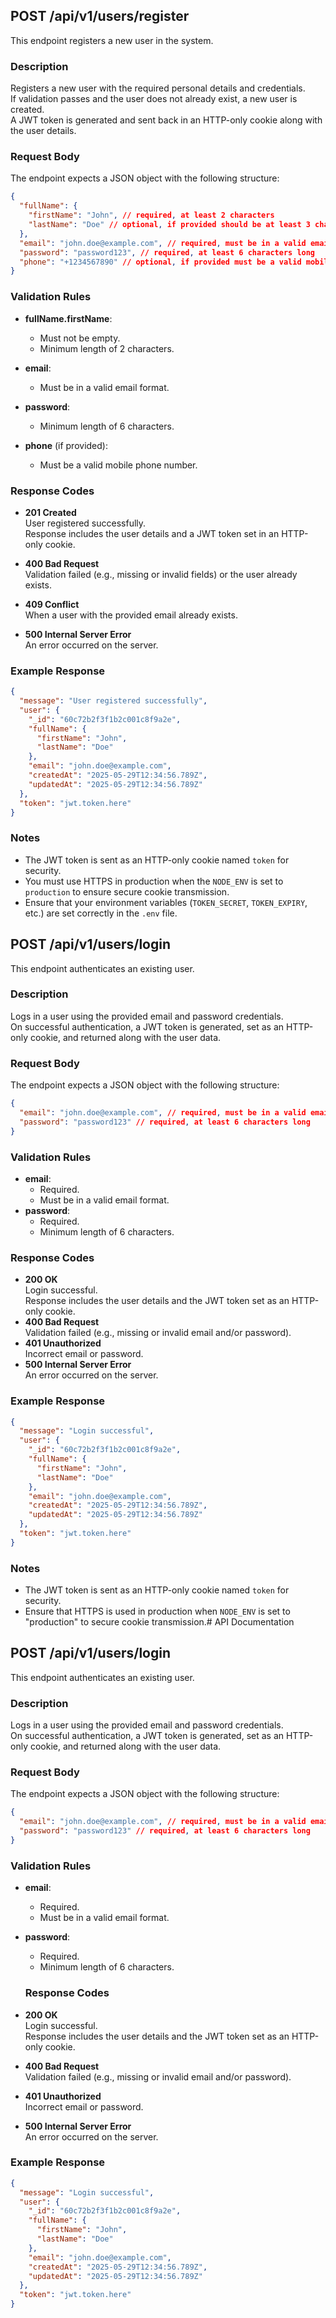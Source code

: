 ## POST /api/v1/users/register

This endpoint registers a new user in the system.

### Description

Registers a new user with the required personal details and credentials.  
If validation passes and the user does not already exist, a new user is created.  
A JWT token is generated and sent back in an HTTP-only cookie along with the user details.

### Request Body

The endpoint expects a JSON object with the following structure:

```json
{
  "fullName": {
    "firstName": "John", // required, at least 2 characters
    "lastName": "Doe" // optional, if provided should be at least 3 characters as per model's minlength
  },
  "email": "john.doe@example.com", // required, must be in a valid email format
  "password": "password123", // required, at least 6 characters long
  "phone": "+1234567890" // optional, if provided must be a valid mobile phone number
}
```

### Validation Rules

- **fullName.firstName**:
  - Must not be empty.
  - Minimum length of 2 characters.
- **email**:
  - Must be in a valid email format.
- **password**:

  - Minimum length of 6 characters.

- **phone** (if provided):
  - Must be a valid mobile phone number.

### Response Codes

- **201 Created**  
  User registered successfully.  
  Response includes the user details and a JWT token set in an HTTP-only cookie.

- **400 Bad Request**  
  Validation failed (e.g., missing or invalid fields) or the user already exists.

- **409 Conflict**  
  When a user with the provided email already exists.

- **500 Internal Server Error**  
  An error occurred on the server.

### Example Response

```json
{
  "message": "User registered successfully",
  "user": {
    "_id": "60c72b2f3f1b2c001c8f9a2e",
    "fullName": {
      "firstName": "John",
      "lastName": "Doe"
    },
    "email": "john.doe@example.com",
    "createdAt": "2025-05-29T12:34:56.789Z",
    "updatedAt": "2025-05-29T12:34:56.789Z"
  },
  "token": "jwt.token.here"
}
```

### Notes

- The JWT token is sent as an HTTP-only cookie named `token` for security.
- You must use HTTPS in production when the `NODE_ENV` is set to `production` to ensure secure cookie transmission.
- Ensure that your environment variables (`TOKEN_SECRET`, `TOKEN_EXPIRY`, etc.) are set correctly in the `.env` file.

## POST /api/v1/users/login

This endpoint authenticates an existing user.

### Description

Logs in a user using the provided email and password credentials.  
On successful authentication, a JWT token is generated, set as an HTTP-only cookie, and returned along with the user data.

### Request Body

The endpoint expects a JSON object with the following structure:

```json
{
  "email": "john.doe@example.com", // required, must be in a valid email format
  "password": "password123" // required, at least 6 characters long
}
```

### Validation Rules

- **email**:
  - Required.
  - Must be in a valid email format.
- **password**:
  - Required.
  - Minimum length of 6 characters.

### Response Codes

- **200 OK**  
  Login successful.  
  Response includes the user details and the JWT token set as an HTTP-only cookie.
- **400 Bad Request**  
  Validation failed (e.g., missing or invalid email and/or password).
- **401 Unauthorized**  
  Incorrect email or password.
- **500 Internal Server Error**  
  An error occurred on the server.

### Example Response

```json
{
  "message": "Login successful",
  "user": {
    "_id": "60c72b2f3f1b2c001c8f9a2e",
    "fullName": {
      "firstName": "John",
      "lastName": "Doe"
    },
    "email": "john.doe@example.com",
    "createdAt": "2025-05-29T12:34:56.789Z",
    "updatedAt": "2025-05-29T12:34:56.789Z"
  },
  "token": "jwt.token.here"
}
```

### Notes

- The JWT token is sent as an HTTP-only cookie named `token` for security.
- Ensure that HTTPS is used in production when `NODE_ENV` is set to "production" to secure cookie transmission.# API Documentation

## POST /api/v1/users/login

This endpoint authenticates an existing user.

### Description

Logs in a user using the provided email and password credentials.  
On successful authentication, a JWT token is generated, set as an HTTP-only cookie, and returned along with the user data.

### Request Body

The endpoint expects a JSON object with the following structure:

```json
{
  "email": "john.doe@example.com", // required, must be in a valid email format
  "password": "password123" // required, at least 6 characters long
}
```

### Validation Rules

- **email**:
  - Required.
  - Must be in a valid email format.
- **password**:

  - Required.
  - Minimum length of 6 characters.

  ### Response Codes

- **200 OK**  
  Login successful.  
  Response includes the user details and the JWT token set as an HTTP-only cookie.
- **400 Bad Request**  
  Validation failed (e.g., missing or invalid email and/or password).
- **401 Unauthorized**  
  Incorrect email or password.
- **500 Internal Server Error**  
  An error occurred on the server.

### Example Response

```json
{
  "message": "Login successful",
  "user": {
    "_id": "60c72b2f3f1b2c001c8f9a2e",
    "fullName": {
      "firstName": "John",
      "lastName": "Doe"
    },
    "email": "john.doe@example.com",
    "createdAt": "2025-05-29T12:34:56.789Z",
    "updatedAt": "2025-05-29T12:34:56.789Z"
  },
  "token": "jwt.token.here"
}
```

